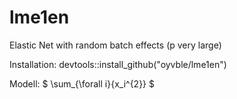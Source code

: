 # lme1en
Elastic Net with random batch effects (p very large)

Installation:
devtools::install_github("oyvble/lme1en")

Modell:
$ \sum_{\forall i}{x_i^{2}} $
